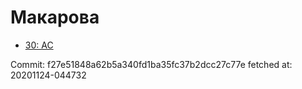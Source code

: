# Макарова
- [30: AC](30.md)

Commit: f27e51848a62b5a340fd1ba35fc37b2dcc27c77e
 fetched at: 20201124-044732

